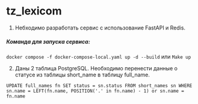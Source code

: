 # tz_lexicom

1. Небходимо разработать сервис с использование FastAPI и Redis.

##### Команда для запуска сервиса:

``docker compose -f docker-compose-local.yaml up -d --build``
или
``Make up``

2. Даны 2 таблица PostgreSQL. Необходимо перенести данные о статусе из таблицы short_name в таблицу full_name.

``UPDATE full_names fn
SET status = sn.status
FROM short_names sn
WHERE sn.name = LEFT(fn.name, POSITION('.' in fn.name) - 1) or sn.name = fn.name
``